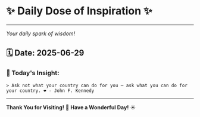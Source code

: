 # ✨ Daily Dose of Inspiration ✨

--- 

_Your daily spark of wisdom!_

## 🗓️ Date: **2025-06-29**

### 💬 Today's Insight:
```
> Ask not what your country can do for you – ask what you can do for your country. ❤️ - John F. Kennedy
```

--- 

**Thank You for Visiting!** 🙏
**Have a Wonderful Day!** ☀️
